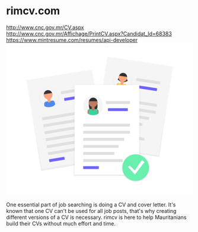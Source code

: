 # rimcv.com

http://www.cnc.gov.mr/CV.aspx
http://www.cnc.gov.mr/Affichage/PrintCV.aspx?Candidat_Id=68383
https://www.mintresume.com/resumes/api-developer
![CV](undraw_cv.png)


One essential part of job searching is doing a CV and cover letter. It's known that one CV can't be used for all job posts, that's why creating different versions of a CV is necessary. rimcv is here to help Mauritanians build their CVs without much effort and time.


